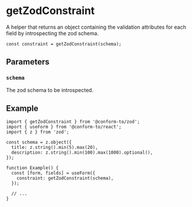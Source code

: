 # getZodConstraint

A helper that returns an object containing the validation attributes for each field by introspecting the zod schema.

```tsx
const constraint = getZodConstraint(schema);
```

## Parameters

### `schema`

The zod schema to be introspected.

## Example

```tsx
import { getZodConstraint } from '@conform-to/zod';
import { useForm } from '@conform-to/react';
import { z } from 'zod';

const schema = z.object({
  title: z.string().min(5).max(20),
  description: z.string().min(100).max(1000).optional(),
});

function Example() {
  const [form, fields] = useForm({
    constraint: getZodConstraint(schema),
  });

  // ...
}
```
